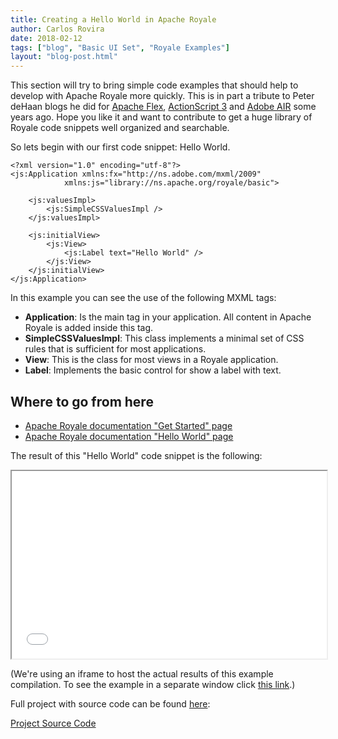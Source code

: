 ```yaml
---
title: Creating a Hello World in Apache Royale
author: Carlos Rovira
date: 2018-02-12
tags: ["blog", "Basic UI Set", "Royale Examples"]
layout: "blog-post.html"
---
```

This section will try to bring simple code examples that should help to develop with Apache Royale more quickly. This is in part a tribute to Peter deHaan blogs he did for [Apache Flex](http://blog.flexexamples.com/), [ActionScript 3](http://actionscriptexamples.com/) and [Adobe AIR](http://airexamples.com/) some years ago. Hope you like it and want to contribute to get a huge library of Royale code snippets well organized and searchable.

So lets begin with our first code snippet: Hello World.

```mxml
<?xml version="1.0" encoding="utf-8"?>
<js:Application xmlns:fx="http://ns.adobe.com/mxml/2009"
            xmlns:js="library://ns.apache.org/royale/basic">

    <js:valuesImpl>
        <js:SimpleCSSValuesImpl />
    </js:valuesImpl>

    <js:initialView>
        <js:View>
            <js:Label text="Hello World" />
        </js:View>
    </js:initialView>
</js:Application>
```

In this example you can see the use of the following MXML tags:

- **Application**: Is the main tag in your application. All content in Apache Royale is added inside this tag.
- **SimpleCSSValuesImpl**: This class implements a minimal set of CSS rules that is sufficient for most applications.
- **View**: This is the class for most views in a Royale application.
- **Label**: Implements the basic control for show a label with text.

## Where to go from here

- [Apache Royale documentation "Get Started" page](https://apache.github.io/royale-docs/get-started)
- [Apache Royale documentation "Hello World" page](https://apache.github.io/royale-docs/get-started/hello-world)

The result of this "Hello World" code snippet is the following:

<iframe width="100%" height="300" src="/blog-examples/BE0001_Hello_World/index.html"></iframe>

(We're using an iframe to host the actual results of this example compilation. To see the example in a separate window click <a href="/blog-examples/BE0001_Hello_World/index.html" target="_blank">this link</a>.)

Full project with source code can be found [here](https://github.com/apache/royale-asjs/tree/develop/examples/blog/BE0001_Hello_World):

<a class="btn btn-download" href="https://github.com/apache/royale-asjs/tree/develop/examples/blog/BE0001_Hello_World"><i class="fa-solid fa-download"></i> Project Source Code</a>
